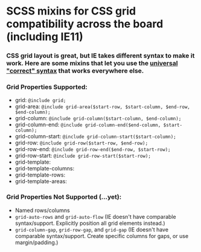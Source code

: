 # SCSS mixins for CSS grid compatibility across the board (including IE11)

### CSS grid layout is great, but IE takes different syntax to make it work. Here are some mixins that let you use the [universal "correct" syntax](https://developer.mozilla.org/en-US/docs/Web/CSS/grid) that works everywhere else.

### Grid Properties Supported:
- grid: `@include grid;`
- grid-area: `@include grid-area($start-row, $start-column, $end-row, $end-column);`
- grid-column: `@include grid-column($start-column, $end-column);`
- grid-column-end: `@include grid-column-end($end-column, $start-column);`
- grid-column-start: `@include grid-column-start($start-column);`
- grid-row: `@include grid-row($start-row, $end-row);`
- grid-row-end: `@include grid-row-end($end-row, $start-row);`
- grid-row-start: `@include grid-row-start($start-row);`
- grid-template: 
- grid-template-columns: 
- grid-template-rows: 
- grid-template-areas: 


### Grid Properties Not Supported (...yet):
- Named rows/columns
- `grid-auto-rows` and `grid-auto-flow` (IE doesn't have comparable syntax/support. Explicitly position all grid elements instead.)
- `grid-column-gap`, `grid-row-gap`, and `grid-gap` (IE doesn't have comparable syntax/support. Create specific columns for gaps, or use margin/padding.)